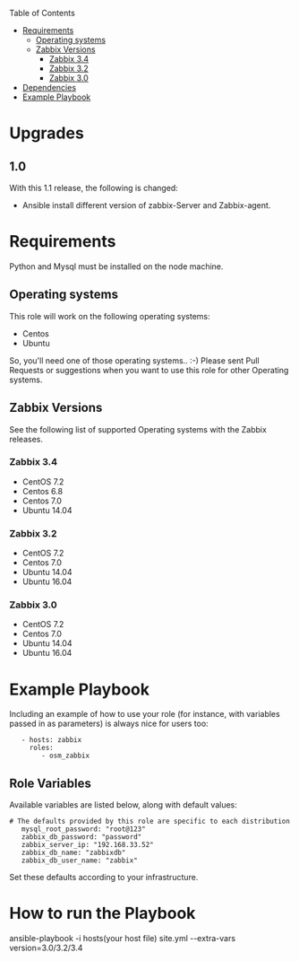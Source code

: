 Table of Contents

- [Requirements](#requirements)
  * [Operating systems](#operating-systems)
  * [Zabbix Versions](#zabbix-versions)
    + [Zabbix 3.4](#zabbix-34)
    + [Zabbix 3.2](#zabbix-32)
    + [Zabbix 3.0](#zabbix-30)
- [Dependencies](#dependencies)
- [Example Playbook](#example-playbook)

# Upgrades

## 1.0

With this 1.1 release, the following is changed:

* Ansible install different version of zabbix-Server and Zabbix-agent.
 

# Requirements
Python and Mysql must be installed on the node machine.

## Operating systems

This role will work on the following operating systems:

 * Centos
 * Ubuntu

So, you'll need one of those operating systems.. :-)
Please sent Pull Requests or suggestions when you want to use this role for other Operating systems.

## Zabbix Versions

See the following list of supported Operating systems with the Zabbix releases.

### Zabbix 3.4

  * CentOS 7.2
  * Centos 6.8
  * Centos 7.0
  * Ubuntu 14.04


### Zabbix 3.2

  * CentOS 7.2
  * Centos 7.0
  * Ubuntu 14.04
  * Ubuntu 16.04

### Zabbix 3.0

  * CentOS 7.2
  * Centos 7.0
  * Ubuntu 14.04
  * Ubuntu 16.04

# Example Playbook
Including an example of how to use your role (for instance, with variables passed in as parameters) is always nice for users too:
```
   - hosts: zabbix
     roles:
        - osm_zabbix
```
## Role Variables

Available variables are listed below, along with default values:

    # The defaults provided by this role are specific to each distribution
       mysql_root_password: "root@123"
       zabbix_db_password: "password"
       zabbix_server_ip: "192.168.33.52"
       zabbix_db_name: "zabbixdb"
       zabbix_db_user_name: "zabbix"

Set these defaults according to your infrastructure.


# How to run the Playbook
ansible-playbook -i hosts(your host file) site.yml --extra-vars version=3.0/3.2/3.4



